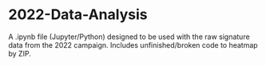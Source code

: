 # 2022-Data-Analysis

A .ipynb file (Jupyter/Python) designed to be used with the raw signature data from the 2022 campaign. Includes unfinished/broken code to heatmap by ZIP.
